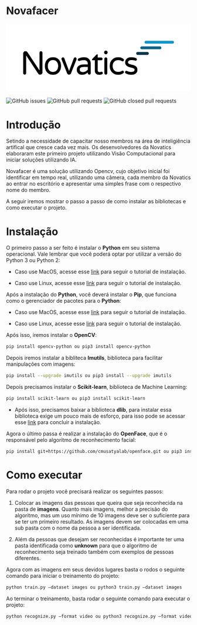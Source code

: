 # Novafacer

[![N|Solid](./logoNovatics.png)](https://www.novatics.com.br/)

![GitHub issues](https://img.shields.io/github/issues/Novatics/novafacer)
![GitHub pull requests](https://img.shields.io/github/issues-pr-raw/Novatics/novafacer)
![GitHub closed pull requests](https://img.shields.io/github/issues-pr-closed-raw/Novatics/novafacer)

# Introdução

Setindo a necessidade de capacitar nosso membros na área de inteligiência artifical que cresce cada vez mais. Os desenvolvedores da Novatics elaboraram este primeiro projeto utilizando Visão Computacional para iniciar soluções utilizando IA.

Novafacer é uma solução utilizando Opencv, cujo objetivo inicial foi identificar em tempo real, utilizando uma câmera, cada membro da Novatics ao entrar no escritório e apresentar uma simples frase com o respectivo nome do membro.

A seguir iremos mostrar o passo a passo de como instalar as bibliotecas e como executar o projeto.

# Instalação

O primeiro passo a ser feito é instalar o **Python** em seu sistema operacional. Vale lembrar que você poderá optar por utilizar a versão do Python 3 ou Python 2:

- Caso use MacOS, acesse esse [link](https://python-guide-pt-br.readthedocs.io/pt_BR/latest/starting/install3/osx.html) para seguir o tutorial de instalação.

- Caso use Linux, acesse esse [link](https://python.org.br/instalacao-linux/) para seguir o tutorial de instalação.

Após a instalação do **Python**, você deverá instalar o **Pip**, que funciona como o gerenciador de pacotes para o **Python**:

- Caso use MacOS, acesse esse [link](https://python.org.br/instalacao-mac/) para seguir o tutorial de instalação.

- Caso use Linux, acesse esse [link](https://sempreupdate.com.br/como-instalar-o-pip-no-ubuntu/) para seguir o tutorial de instalação.

Após isso, iremos instalar o **OpenCV**:

```bash
pip install opencv-python ou pip3 install opencv-python
```

Depois iremos instalar a bibliteca **Imutils**, biblioteca para facilitar manipulações com imagens:

```bash
pip install --upgrade imutils ou pip3 install --upgrade imutils
```

Depois precisamos instalar o **Scikit-learn**, biblioteca de Machine Learning:

```bash
pip install scikit-learn ou pip3 install scikit-learn
```

- Após isso, precisamos baixar a biblioteca **dlib**, para instalar essa biblioteca exige um pouco mais de esforço, para isso pode se acessar esse [link](http://pyimagesearch.com/2017/03/27/how-to-install-dlib/) para concluir a instalação.

Agora o último passa é realizar a instalação do **OpenFace**, que é o responsável pelo algoritmo de reconhecimento facial:

```bash
pip install git+https://github.com/cmusatyalab/openface.git ou pip3 install git+https://github.com/cmusatyalab/openface.git
```

# Como executar

Para rodar o projeto você precisará realizar os seguintes passos:

1. Colocar as imagens das pessoas que queira que seja reconhecida na pasta de **imagens**. Quanto mais imagens, melhor a precisão do algoritmo, mas um uso mínimo de 10 imagens deve ser o suficiente para se ter um primeiro resultado. As imagens devem ser colocadas em uma sub pasta com o nome da pessoa a ser identificada.

2. Além da pessoas que desejam ser reconhecidas é importante ter uma pasta identificada como **unknown** para que o algoritmo de reconhecimento seja treinado também com exemplos de pessoas diferentes.

Agora com as imagens em seus devidos lugares basta o rodos o seguinte comando para iniciar o treinamento do projeto:

```bash
python train.py —dataset images ou python3 train.py —dataset images
```

Ao terminar o treinamento, basta rodar o seguinte comando para executar o projeto:

```bash
python recognize.py —format video ou python3 recognize.py —format video
```
